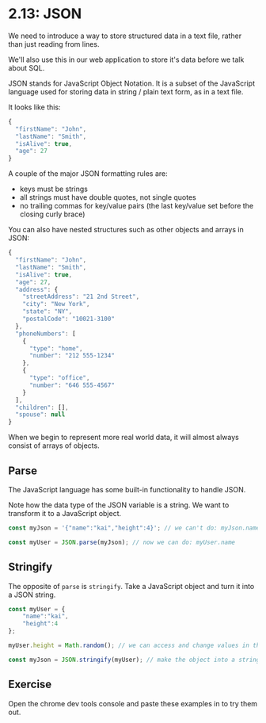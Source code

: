 # 2.13: JSON

We need to introduce a way to store structured data in a text file, rather than just reading from lines.

We'll also use this in our web application to store it's data before we talk about SQL.

JSON stands for JavaScript Object Notation. It is a subset of the JavaScript language used for storing data in string / plain text form, as in a text file.

It looks like this:

```javascript
{
  "firstName": "John",
  "lastName": "Smith",
  "isAlive": true,
  "age": 27
}
```

A couple of the major JSON formatting rules are:

* keys must be strings
* all strings must have double quotes, not single quotes
* no trailing commas for key/value pairs \(the last key/value set before the closing curly brace\)

You can also have nested structures such as other objects and arrays in JSON:

```javascript
{
  "firstName": "John",
  "lastName": "Smith",
  "isAlive": true,
  "age": 27,
  "address": {
    "streetAddress": "21 2nd Street",
    "city": "New York",
    "state": "NY",
    "postalCode": "10021-3100"
  },
  "phoneNumbers": [
    {
      "type": "home",
      "number": "212 555-1234"
    },
    {
      "type": "office",
      "number": "646 555-4567"
    }
  ],
  "children": [],
  "spouse": null
}
```

When we begin to represent more real world data, it will almost always consist of arrays of objects.

## Parse

The JavaScript language has some built-in functionality to handle JSON.

Note how the data type of the JSON variable is a string. We want to transform it to a JavaScript object.

```javascript
const myJson = '{"name":"kai","height":4}'; // we can't do: myJson.name

const myUser = JSON.parse(myJson); // now we can do: myUser.name
```

## Stringify

The opposite of `parse` is `stringify`. Take a JavaScript object and turn it into a JSON string.

```javascript
const myUser = {
    "name":"kai",
    "height":4
};

myUser.height = Math.random(); // we can access and change values in the object

const myJson = JSON.stringify(myUser); // make the object into a string 
```

## Exercise

Open the chrome dev tools console and paste these examples in to try them out.

